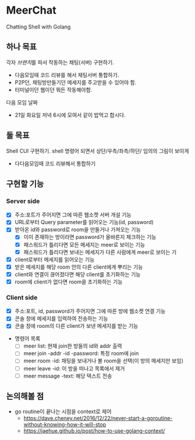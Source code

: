 # MeerChat
Chatting Shell with Golang

## 하나 목표
각자 *브랜치*를 파서 작동하는 채팅(서버) 구현하기.
- 다음모임때 코드 리뷰를 해서 채팅서버 통합하기.
- P2P던, 채팅방만들기던 메세지를 주고받을 수 있어야 함.
- 터미널이던 웹이던 뭐든 작동해야함.

다음 모임 날짜
- 21일 화요일 저녁 6시에 모여서 같이 밥먹고 합시다.

## 둘 목표
Shell CUI 구현하기. shell 명령어 되면서 상단/우측/좌측/하단/ 임의의 그림이 보이게
- 다다음모임때 코드 리뷰해서 통합하기

## 구현할 기능
### Server side
- [x] 주소:포트가 주어지면 그에 따른 웹소켓 서버 개설 기능
- [x] URL로부터 Query parameter를 읽어오는 기능(id, password)
- [x] 받아온 id와 password로 room을 만들거나 가져오는 기능
    - [x] 이미 존재하는 방이라면 password가 올바른지 체크하는 기능
    - [x] 패스워드가 틀리다면 모든 메세지는 meer로 보이는 기능
    - [x] 패스워드가 틀리다면 보내는 메세지가 다른 사람에게 meer로 보이는 기
- [x] client로부터 메세지를 읽어오는 기능
- [x] 받은 메세지를 해당 room 안의 다른 client에게 뿌리는 기능
- [x] client와 연결이 끊어졌다면 해당 client를 초기화하는 기능
- [x] room에 client가 없다면 room을 초기화하는 기능
### Client side
- [x] 주소:포트, id, password가 주어지면 그에 따른 방에 웹소켓 연결 기능
- [x] 콘솔 창에 메세지를 입력하여 전송하는 기능
- [x] 콘솔 창에 room의 다른 client가 보낸 메세지를 받는 기능
- 명령어 목록
    - [ ] meer list: 현재 join한 방들의 id와 addr 출력
    - [ ] meer join -addr -id -password: 특정 room에 join
    - [ ] meer room -id: 채팅을 보내거나 볼 room을 선택(이 방의 메세지만 보임)
    - [ ] meer leave -id: 이 방을 떠나고 목록에서 제거 
    - [ ] meer message -text: 해당 텍스트 전송
    
## 논의해볼 점
- go routine이 끝나는 시점을 context로 제어
    - https://dave.cheney.net/2016/12/22/never-start-a-goroutine-without-knowing-how-it-will-stop
    - https://jaehue.github.io/post/how-to-use-golang-context/
